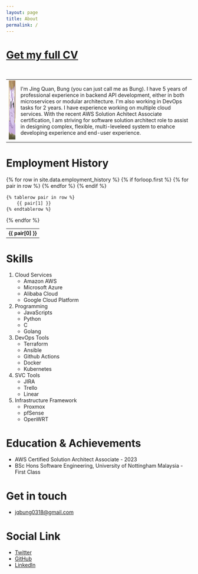 ```yaml
---
layout: page
title: About
permalink: /
---
```


# [Get my full CV](./resources/JQBung-CV-online-2024.pdf)

<br/>

<table>
  <tr>
    <td>
      <img class="profile_picture" src="./resources/profile_pic.jpg" width="160" height="160" />
    </td>
    <td>
      I'm Jing Quan, Bung (you can just call me as Bung). I have 5 years of professional experience in backend API development, either in both microservices or modular architecture. I'm also working in DevOps tasks for 2 years. I have experience working on multiple cloud services. With the recent AWS Solution Achitect Associate certification, I am striving for software solution architect role to assist in designing complex, flexible, multi-leveleed system to enahce developing experience and end-user experience.
    </td>
  </tr>
</table>



# Employment History

<table>
{% for row in site.data.employment_history %}
    {% if forloop.first %}
        <tr>
          {% for pair in row %}
            <th>{{ pair[0] }}</th>
          {% endfor %}
        </tr>
    {% endif %}

    {% tablerow pair in row %}
        {{ pair[1] }}
    {% endtablerow %}

{% endfor %}

</table>

# Skills

1. Cloud Services
   - Amazon AWS
   - Microsoft Azure
   - Alibaba Cloud
   - Google Cloud Platform
2. Programming
   - JavaScripts
   - Python
   - C
   - Golang
3. DevOps Tools
   - Terraform
   - Ansible
   - Github Actions
   - Docker
   - Kubernetes
4. SVC Tools
   - JIRA
   - Trello
   - Linear
5. Infrastructure Framework
   - Proxmox
   - pfSense
   - OpenWRT

# Education & Achievements

- AWS Certified Solution Architect Associate - 2023
- BSc Hons Software Engineering, University of Nottingham Malaysia - First Class

# Get in touch

- jqbung0318@gmail.com

# Social Link

- [Twitter](https://twitter.com/jq_bung)
- [GitHub](https://github.com/jqbung0318)
- [LinkedIn](https://linkedin.com/in/jqbung-technies)
